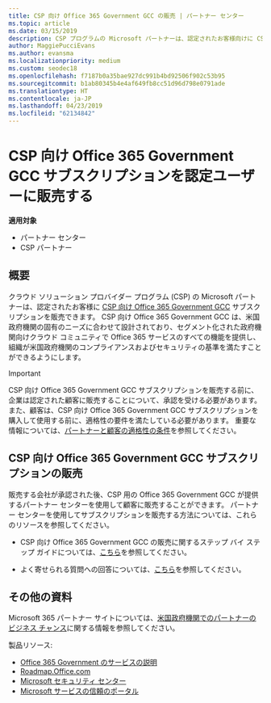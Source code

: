```yaml
---
title: CSP 向け Office 365 Government GCC の販売 | パートナー センター
ms.topic: article
ms.date: 03/15/2019
description: CSP プログラムの Microsoft パートナーは、認定されたお客様向けに CSP サブスクリプションの Office 365 Government GCC を販売できます。 Office 365 Government GCC csp は、米国政府機関および政府の請負業者用に設計されたクラウドの生産性サービスのスイートです。
author: MaggiePucciEvans
ms.author: evansma
ms.localizationpriority: medium
ms.custom: seodec18
ms.openlocfilehash: f7187b0a35bae927dc991b4bd92506f902c53b95
ms.sourcegitcommit: b1ab80345b4e4af649fb8cc51d96d798e0791ade
ms.translationtype: HT
ms.contentlocale: ja-JP
ms.lasthandoff: 04/23/2019
ms.locfileid: "62134842"
---
```

# <a name="sell-office-365-government-gcc-for-csp-subscriptions-to-qualified-customers"></a>CSP 向け Office 365 Government GCC サブスクリプションを認定ユーザーに販売する

**適用対象**

-  パートナー センター
-  CSP パートナー


## <a name="overview"></a>概要

クラウド ソリューション プロバイダー プログラム (CSP) の Microsoft パートナーは、認定されたお客様に [CSP 向け Office 365 Government GCC](https://www.microsoft.com/microsoft-365/partners/governmentforCSP) サブスクリプションを販売できます。 CSP 向け Office 365 Government GCC は、米国政府機関の固有のニーズに合わせて設計されており、セグメント化された政府機関向けクラウド コミュニティで Office 365 サービスのすべての機能を提供し、組織が米国政府機関のコンプライアンスおよびセキュリティの基準を満たすことができるようにします。 

>[!IMPORTANT] 
>CSP 向け Office 365 Government GCC サブスクリプションを販売する前に、企業は認定された顧客に販売することについて、承認を受ける必要があります。 また、顧客は、CSP 向け Office 365 Government GCC サブスクリプションを購入して使用する前に、適格性の要件を満たしている必要があります。 重要な情報については、[パートナーと顧客の適格性の条件](csp-gcc-validate.md)を参照してください。


## <a name="sell-office-365-government-gcc-for-csp-subscriptions"></a>CSP 向け Office 365 Government GCC サブスクリプションの販売

販売する会社が承認された後、CSP 用の Office 365 Government GCC が提供するパートナー センターを使用して顧客に販売することができます。 パートナー センターを使用してサブスクリプションを販売する方法については、これらのリソースを参照してください。 

-   CSP 向け Office 365 Government GCC の販売に関するステップ バイ ステップ ガイドについては、[こちら](https://go.microsoft.com/fwlink/?linkid=2007323)を参照してください。  

-   よく寄せられる質問への回答については、[こちら](https://o365pp.blob.core.windows.net/media/Resources/GCC/Office%20365%20Government%20GCC%20for%20CSP%20Partner%20FAQ.docx)を参照してください。


## <a name="additional-resources"></a>その他の資料

Microsoft 365 パートナー サイトについては、[米国政府機関でのパートナーのビジネス チャンス](https://www.microsoft.com/microsoft-365/partners/governmentforCSP)に関する情報を参照してください。

製品リソース:

- [Office 365 Government のサービスの説明](https://technet.microsoft.com/library/mt774581.aspx)
- [Roadmap.Office.com](https://products.office.com/business/office-365-roadmap)
- [Microsoft セキュリティ センター](https://www.microsoft.com/TrustCenter/)
- [Microsoft サービスの信頼のポータル](https://aka.ms/STP)

